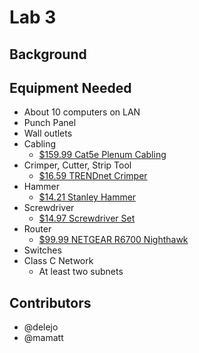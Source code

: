 # Lab 3
## Background
## Equipment Needed
* About 10 computers on LAN
* Punch Panel
* Wall outlets
* Cabling
  * [$159.99 Cat5e Plenum Cabling](http://a.co/8aBYFJ2)
* Crimper, Cutter, Strip Tool
  * [$16.59 TRENDnet Crimper](http://a.co/1aG1ykZ)  
* Hammer
  * [$14.21 Stanley Hammer](http://a.co/8KdXjKl)
* Screwdriver
  * [$14.97 Screwdriver Set](http://a.co/cMmgKDS)
* Router
  * [$99.99 NETGEAR R6700 Nighthawk](http://a.co/abbiKHe)
* Switches
* Class C Network
  * At least two subnets

## Contributors
* @delejo
* @mamatt